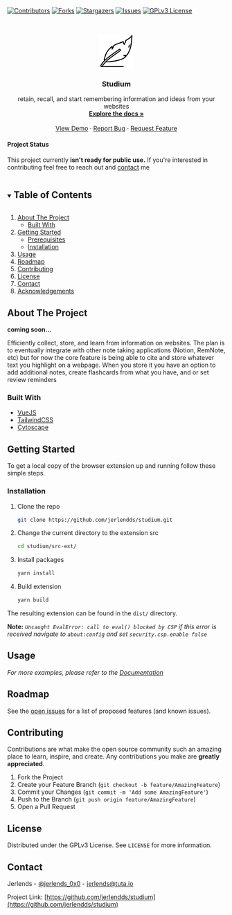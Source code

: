 <!--
*** See the bottom of this document for the declaration of the reference variables
*** for contributors-url, forks-url, etc. This is an optional, concise syntax you may use.
*** https://www.markdownguide.org/basic-syntax/#reference-style-links
-->

[![Contributors][contributors-shield]][contributors-url]
[![Forks][forks-shield]][forks-url]
[![Stargazers][stars-shield]][stars-url]
[![Issues][issues-shield]][issues-url]
[![GPLv3 License][license-shield]][license-url]

<!-- PROJECT LOGO -->
<br />
<p align="center">
  <a href="https://github.com/jerlendds/studium">
    <img src="src-ext/src/assets/logo.svg" alt="Logo" width="80" height="80">
  </a>

  <h3 align="center">Studium</h3>

  <p align="center">
    retain, recall, and start remembering information and ideas from your websites
    <br />
    <a href="https://github.com/jerlendds/studium/tree/master/docs"><strong>Explore the docs »</strong></a>
    <br />
    <br />
    <a href="https://github.com/jerlendds/studium/tree/master/docs">View Demo</a>
    ·
    <a href="https://github.com/jerlendds/studium/issues">Report Bug</a>
    ·
    <a href="https://github.com/jerlendds/studium/issues">Request Feature</a>
</p>

#### Project Status

This project currently **isn't ready for public use.** If you're interested in contributing feel free to reach out and <a href="#contact">contact</a> me

<details open="open">
  <summary><h2 style="display: inline-block">Table of Contents</h2></summary>
  <ol>
    <li>
      <a href="#about-the-project">About The Project</a>
      <ul>
        <li><a href="#built-with">Built With</a></li>
      </ul>
    </li>
    <li>
      <a href="#getting-started">Getting Started</a>
      <ul>
        <li><a href="#prerequisites">Prerequisites</a></li>
        <li><a href="#installation">Installation</a></li>
      </ul>
    </li>
    <li><a href="#usage">Usage</a></li>
    <li><a href="#roadmap">Roadmap</a></li>
    <li><a href="#contributing">Contributing</a></li>
    <li><a href="#license">License</a></li>
    <li><a href="#contact">Contact</a></li>
    <li><a href="#acknowledgements">Acknowledgements</a></li>
  </ol>
</details>

<!-- ABOUT THE PROJECT -->

## About The Project

**coming soon...**

Efficiently collect, store, and learn from information on websites. The plan is to eventually integrate with other note taking applications (Notion, RemNote, etc) but for now the core feature is being able to cite and store whatever text you highlight on a webpage. When you store it you have an option to add additional notes, create flashcards from what you have, and or set review reminders

### Built With

- [VueJS](https://vuejs.org/)
- [TailwindCSS](https://tailwindcss.com/)
- [Cytoscape](https://js.cytoscape.org/)

<!-- GETTING STARTED -->

## Getting Started

To get a local copy of the browser extension up and running follow these simple steps.

### Installation

1. Clone the repo

   ```sh
   git clone https://github.com/jerlendds/studium.git
   ```

2. Change the current directory to the extension src

   ```sh
   cd studium/src-ext/
   ```

4. Install packages

   ```sh
   yarn install
   ```

5. Build extension
   ```sh
   yarn build
   ```

The resulting extension can be found in the `dist/` directory.

**Note:** _`Uncaught EvalError: call to eval() blocked by CSP` if this error is received navigate to `about:config` and set `security.csp.enable false`_

## Usage

_For more examples, please refer to the [Documentation](https://github.com/jerlendds/studium/tree/master/docs)_

## Roadmap

See the [open issues](https://github.com/jerlendds/studium/issues) for a list of proposed features (and known issues).

## Contributing

Contributions are what make the open source community such an amazing place to learn, inspire, and create. Any contributions you make are **greatly appreciated**.

1. Fork the Project
2. Create your Feature Branch (`git checkout -b feature/AmazingFeature`)
3. Commit your Changes (`git commit -m 'Add some AmazingFeature'`)
4. Push to the Branch (`git push origin feature/AmazingFeature`)
5. Open a Pull Request

## License

Distributed under the GPLv3 License. See `LICENSE` for more information.

## Contact

Jerlends - [@jerlends_0x0](https://twitter.com/@jerlends_0x0) - jerlends@tuta.io

Project Link: [https://github.com/jerlendds/studium](https://github.com/jerlendds/studium)


<!-- MARKDOWN LINKS & IMAGES -->
<!-- https://www.markdownguide.org/basic-syntax/#reference-style-links -->

[contributors-shield]: https://img.shields.io/github/contributors/jerlendds/studium.svg?style=for-the-badge
[contributors-url]: https://github.com/jerlendds/studium/graphs/contributors
[forks-shield]: https://img.shields.io/github/forks/jerlendds/studium.svg?style=for-the-badge
[forks-url]: https://github.com/jerlendds/studium/network/members
[stars-shield]: https://img.shields.io/github/stars/jerlendds/studium.svg?style=for-the-badge
[stars-url]: https://github.com/jerlendds/studium/stargazers
[issues-shield]: https://img.shields.io/github/issues/jerlendds/studium.svg?style=for-the-badge
[issues-url]: https://github.com/jerlendds/studium/issues
[license-shield]: https://img.shields.io/github/license/jerlendds/studium.svg?style=for-the-badge
[license-url]: https://github.com/jerlendds/studium/blob/master/LICENSE
